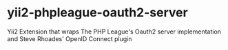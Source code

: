 # yii2-phpleague-oauth2-server
Yii2 Extension that wraps The PHP League's Oauth2 server implementation and Steve Rhoades' OpenID Connect plugin

